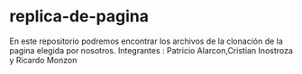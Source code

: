 # replica-de-pagina
En este repositorio podremos encontrar los archivos de la clonación de la pagina elegida por nosotros.
Integrantes : Patricio Alarcon,Cristian Inostroza y Ricardo Monzon 
